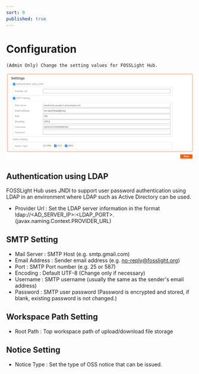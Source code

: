 ```yaml
---
sort: 9
published: true
---
```

# Configuration
```note
(Admin Only) Change the setting values ​​for FOSSLight Hub.
```
![config](images/8-3_configuration.png)

## Authentication using LDAP
FOSSLight Hub uses JNDI to support user password authentication using LDAP in an environment where LDAP such as Active Directory can be used.
- Provider Url : Set the LDAP server information in the format ldap://&lt;AD_SERVER_IP&gt;:&lt;LDAP_PORT&gt;. (javax.naming.Context.PROVIDER_URL)

## SMTP Setting

- Mail Server : SMTP Host (e.g. smtp.gmail.com)
- Email Address : Sender email address (e.g. no-reply@fosslight.org)
- Port : SMTP Port number (e.g. 25 or 587)
- Encoding : Default UTF-8 (Change only if necessary)
- Username : SMTP username (usually the same as the sender's email address)
- Password : SMTP user password (Password is encrypted and stored, if blank, existing password is not changed.)

## Workspace Path Setting
- Root Path : Top workspace path of upload/download file storage

## Notice Setting
- Notice Type : Set the type of OSS notice that can be issued.
